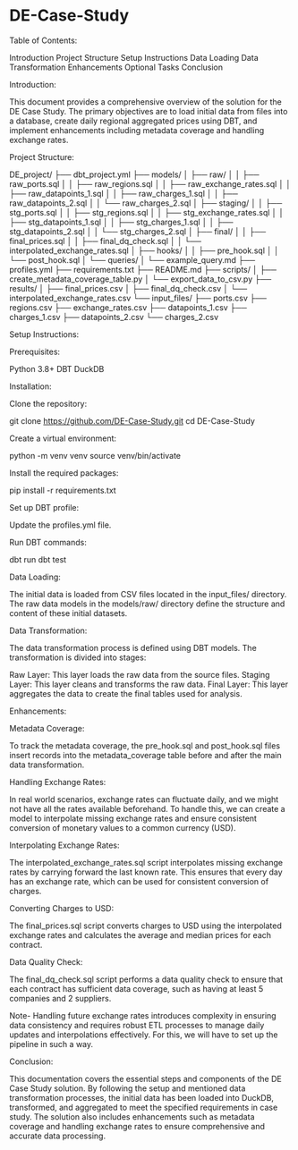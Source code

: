 # DE-Case-Study

Table of Contents:

Introduction
Project Structure
Setup Instructions
Data Loading
Data Transformation
Enhancements
Optional Tasks
Conclusion


Introduction:

This document provides a comprehensive overview of the solution for the DE Case Study. The primary objectives are to load initial data from files into a database, create daily regional aggregated prices using DBT, and implement enhancements including metadata coverage and handling exchange rates.

Project Structure:


DE_project/
├── dbt_project.yml
├── models/
│   ├── raw/
│   │   ├── raw_ports.sql
│   │   ├── raw_regions.sql
│   │   ├── raw_exchange_rates.sql
│   │   ├── raw_datapoints_1.sql
│   │   ├── raw_charges_1.sql
│   │   ├── raw_datapoints_2.sql
│   │   └── raw_charges_2.sql
│   ├── staging/
│   │   ├── stg_ports.sql
│   │   ├── stg_regions.sql
│   │   ├── stg_exchange_rates.sql
│   │   ├── stg_datapoints_1.sql
│   │   ├── stg_charges_1.sql
│   │   ├── stg_datapoints_2.sql
│   │   └── stg_charges_2.sql
│   ├── final/
│   │   ├── final_prices.sql
│   │   ├── final_dq_check.sql
│   │   └── interpolated_exchange_rates.sql
│   ├── hooks/
│   │   ├── pre_hook.sql
│   │   └── post_hook.sql
│   └── queries/
│       └── example_query.md
├── profiles.yml
├── requirements.txt
├── README.md
├── scripts/
│       ├── create_metadata_coverage_table.py
│       └── export_data_to_csv.py
├── results/
│       ├── final_prices.csv
│       ├── final_dq_check.csv
│       └── interpolated_exchange_rates.csv
└── input_files/
    ├── ports.csv
    ├── regions.csv
    ├── exchange_rates.csv
    ├── datapoints_1.csv
    ├── charges_1.csv
    ├── datapoints_2.csv
    └── charges_2.csv


Setup Instructions:


Prerequisites:

Python 3.8+
DBT
DuckDB


Installation:


Clone the repository:

git clone https://github.com/DE-Case-Study.git
cd DE-Case-Study


Create a virtual environment:

python -m venv venv
source venv/bin/activate


Install the required packages:

pip install -r requirements.txt


Set up DBT profile:

Update the profiles.yml file.


Run DBT commands:

dbt run
dbt test


Data Loading:

The initial data is loaded from CSV files located in the input_files/ directory. The raw data models in the models/raw/ directory define the structure and content of these initial datasets.


Data Transformation:

The data transformation process is defined using DBT models. 
The transformation is divided into stages:

Raw Layer: This layer loads the raw data from the source files.
Staging Layer: This layer cleans and transforms the raw data.
Final Layer: This layer aggregates the data to create the final tables used for analysis.



Enhancements:


Metadata Coverage:

To track the metadata coverage, the pre_hook.sql and post_hook.sql files insert records into the metadata_coverage table before and after the main data transformation.


Handling Exchange Rates:

In real world scenarios, exchange rates can fluctuate daily, and we might not have all the rates available beforehand. To handle this, we can create a model to interpolate missing exchange rates and ensure consistent conversion of monetary values to a common currency (USD).


Interpolating Exchange Rates:

The interpolated_exchange_rates.sql script interpolates missing exchange rates by carrying forward the last known rate. This ensures that every day has an exchange rate, which can be used for consistent conversion of charges.


Converting Charges to USD:

The final_prices.sql script converts charges to USD using the interpolated exchange rates and calculates the average and median prices for each contract.


Data Quality Check:

The final_dq_check.sql script performs a data quality check to ensure that each contract has sufficient data coverage, such as having at least 5 companies and 2 suppliers.

Note- Handling future exchange rates introduces complexity in ensuring data consistency and requires robust ETL processes to manage daily updates and interpolations effectively. For this, we will have to set up the pipeline in such a way.


Conclusion:

This documentation covers the essential steps and components of the DE Case Study solution. By following the setup and mentioned data transformation processes, the initial data has been loaded into DuckDB, transformed, and aggregated to meet the specified requirements in case study. The solution also includes enhancements such as metadata coverage and handling exchange rates to ensure comprehensive and accurate data processing.